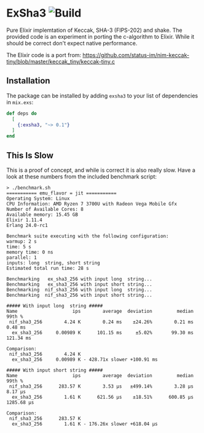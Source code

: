 # ExSha3 ![Build](https://github.com/dominicletz/exhsha3/actions/workflows/test.yml/badge.svg)

Pure Elixir implemtation of Keccak, SHA-3 (FIPS-202) and shake. The provided code is an experiment in porting the c-algorithm to Elixir. While it should be correct don't expect native performance.

The Elixir code is a port from: 
https://github.com/status-im/nim-keccak-tiny/blob/master/keccak_tiny/keccak-tiny.c


## Installation

The package can be installed by adding `exsha3` to your list of dependencies in `mix.exs`:

```elixir
def deps do
  [
    {:exsha3, "~> 0.1"}
  ]
end
```

## This Is Slow

This is a proof of concept, and while is correct it is also really slow. Have a look at these numbers from the included benchmark script:

```
> ./benchmark.sh
=========== emu_flavor = jit ===========
Operating System: Linux
CPU Information: AMD Ryzen 7 3700U with Radeon Vega Mobile Gfx
Number of Available Cores: 8
Available memory: 15.45 GB
Elixir 1.11.4
Erlang 24.0-rc1

Benchmark suite executing with the following configuration:
warmup: 2 s
time: 5 s
memory time: 0 ns
parallel: 1
inputs: long  string, short string
Estimated total run time: 28 s

Benchmarking   ex_sha3_256 with input long  string...
Benchmarking   ex_sha3_256 with input short string...
Benchmarking  nif_sha3_256 with input long  string...
Benchmarking  nif_sha3_256 with input short string...

##### With input long  string #####
Name                    ips        average  deviation         median         99th %
 nif_sha3_256        4.24 K        0.24 ms    ±24.26%        0.21 ms        0.48 ms
  ex_sha3_256     0.00989 K      101.15 ms     ±5.02%       99.30 ms      121.34 ms

Comparison: 
 nif_sha3_256        4.24 K
  ex_sha3_256     0.00989 K - 428.71x slower +100.91 ms

##### With input short string #####
Name                    ips        average  deviation         median         99th %
 nif_sha3_256      283.57 K        3.53 μs   ±499.14%        3.28 μs        8.17 μs
  ex_sha3_256        1.61 K      621.56 μs    ±18.51%      600.85 μs     1285.68 μs

Comparison: 
 nif_sha3_256      283.57 K
  ex_sha3_256        1.61 K - 176.26x slower +618.04 μs
```